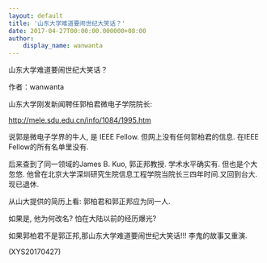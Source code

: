 ```yaml
---
layout: default
title: '山东大学难道要闹世纪大笑话？'
date: 2017-04-27T00:00:00.000000+08:00
author:
    display_name: wanwanta
---
```


山东大学难道要闹世纪大笑话？

作者：wanwanta

山东大学刚发新闻聘任郭柏君微电子学院院长:

http://mele.sdu.edu.cn/info/1084/1995.htm

说郭是微电子学界的牛人, 是 IEEE Fellow. 但网上没有任何郭柏君的信息. 在IEEE Fellow的所有名单里没有.

后来查到了同一领域的James B. Kuo, 郭正邦教授. 学术水平确实有. 但也是个大忽悠. 他曾在北京大学深圳研究生院信息工程学院当院长三四年时间.又回到台大. 现已退休.

从山大提供的简历上看: 郭柏君和郭正邦应为同一人.

如果是, 他为何改名? 怕在大陆以前的经历爆光?

如果郭柏君不是郭正邦,那山东大学难道要闹世纪大笑话!!! 李鬼的故事又重演.

(XYS20170427)

